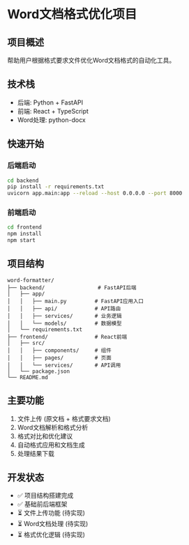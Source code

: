 # Word文档格式优化项目

## 项目概述
帮助用户根据格式要求文件优化Word文档格式的自动化工具。

## 技术栈
- 后端: Python + FastAPI
- 前端: React + TypeScript
- Word处理: python-docx

## 快速开始

### 后端启动
```bash
cd backend
pip install -r requirements.txt
uvicorn app.main:app --reload --host 0.0.0.0 --port 8000
```

### 前端启动
```bash
cd frontend
npm install
npm start
```

## 项目结构
```
word-formatter/
├── backend/                 # FastAPI后端
│   ├── app/
│   │   ├── main.py         # FastAPI应用入口
│   │   ├── api/            # API路由
│   │   ├── services/       # 业务逻辑
│   │   └── models/         # 数据模型
│   └── requirements.txt
├── frontend/               # React前端
│   ├── src/
│   │   ├── components/     # 组件
│   │   ├── pages/          # 页面
│   │   └── services/       # API调用
│   └── package.json
└── README.md
```

## 主要功能
1. 文件上传 (原文档 + 格式要求文档)
2. Word文档解析和格式分析
3. 格式对比和优化建议
4. 自动格式应用和文档生成
5. 处理结果下载

## 开发状态
- ✅ 项目结构搭建完成
- ✅ 基础前后端框架
- ⏳ 文件上传功能 (待实现)
- ⏳ Word文档处理 (待实现)
- ⏳ 格式优化逻辑 (待实现)
